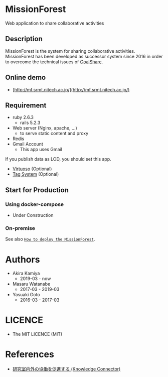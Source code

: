 MissionForest
====
Web application to share collaborative activities

## Description
MissionForest is the system for sharing collaborative activities.  
MissionForest has been developed as successor system since 2016 in order to overcome the technical issues of [GoalShare](https://github.com/srmtlab/GoalShare).  

## Online demo
- [http://mf.srmt.nitech.ac.jp/](http://mf.srmt.nitech.ac.jp/)

## Requirement
- ruby 2.6.3
    - rails 5.2.3
- Web server (Nginx, apache, ...)
    - to serve static content and proxy
- Redis
- Gmail Account
    - This app uses Gmail

If you publish data as LOD, you should set this app.
- [Virtuoso](https://virtuoso.openlinksw.com/rdf/) (Optional)
- [Tag System]() (Optional)


## Start for Production
### Using docker-compose
- Under Construction

### On-premise
See also [`How to deploy the MissionForest`](https://github.com/srmtlab/MissionForest/wiki/Deploy).

# Authors
- Akira Kamiya
  - 2019-03 - now
- Masaru Watanabe
  - 2017-03 - 2019-03
- Yasuaki Goto
  - 2016-03 - 2017-03
  
# LICENCE
- The MIT LICENCE (MIT)

# References
- [研究室内外の協働を促進する (Knowledge Connector)](http://idea.linkdata.org/idea/idea1s2394i)
